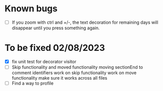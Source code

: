 # Known bugs
- [ ] If you zoom with ctrl and +/-, the text decoration for remaining days will disappear until you press something again.

# To be fixed 02/08/2023
- [x] fix unit test for decorator visitor
- [ ] Skip functionality and moved functionality
	moving sectionEnd to comment identifiers
	work on skip functionality
	work on move functionality
	make sure it works across all files
- [ ] Find a way to profile